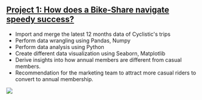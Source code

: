 
## [Project 1: How does a Bike-Share navigate speedy success?](https://github.com/huongvo99/bike_sharing_cs)
* Import and merge the latest 12 months data of Cyclistic's trips 
* Perform data wrangling using Pandas, Numpy
* Perform data analysis using Python
* Create different data visualization using Seaborn, Matplotlib
* Derive insights into how annual members are different from casual members.
* Recommendation for the marketing team to attract more casual riders to convert to annual membership.

![](https://github.com/huongvo99/HuongVo_Portfolio/blob/main/images/img1.png)
